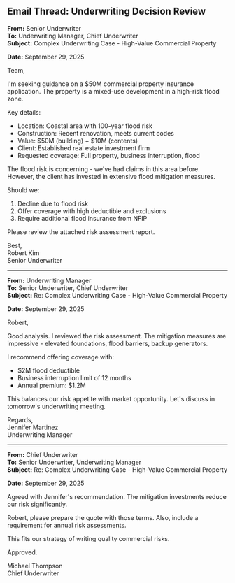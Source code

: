 ## Email Thread: Underwriting Decision Review

**From:** Senior Underwriter  
**To:** Underwriting Manager, Chief Underwriter  
**Subject:** Complex Underwriting Case - High-Value Commercial Property  

**Date:** September 29, 2025  

Team,  

I'm seeking guidance on a $50M commercial property insurance application. The property is a mixed-use development in a high-risk flood zone.  

Key details:  
- Location: Coastal area with 100-year flood risk  
- Construction: Recent renovation, meets current codes  
- Value: $50M (building) + $10M (contents)  
- Client: Established real estate investment firm  
- Requested coverage: Full property, business interruption, flood  

The flood risk is concerning - we've had claims in this area before. However, the client has invested in extensive flood mitigation measures.  

Should we:  
1. Decline due to flood risk  
2. Offer coverage with high deductible and exclusions  
3. Require additional flood insurance from NFIP  

Please review the attached risk assessment report.  

Best,  
Robert Kim  
Senior Underwriter  

---  

**From:** Underwriting Manager  
**To:** Senior Underwriter, Chief Underwriter  
**Subject:** Re: Complex Underwriting Case - High-Value Commercial Property  

**Date:** September 29, 2025  

Robert,  

Good analysis. I reviewed the risk assessment. The mitigation measures are impressive - elevated foundations, flood barriers, backup generators.  

I recommend offering coverage with:  
- $2M flood deductible  
- Business interruption limit of 12 months  
- Annual premium: $1.2M  

This balances our risk appetite with market opportunity. Let's discuss in tomorrow's underwriting meeting.  

Regards,  
Jennifer Martinez  
Underwriting Manager  

---  

**From:** Chief Underwriter  
**To:** Senior Underwriter, Underwriting Manager  
**Subject:** Re: Complex Underwriting Case - High-Value Commercial Property  

**Date:** September 29, 2025  

Agreed with Jennifer's recommendation. The mitigation investments reduce our risk significantly.  

Robert, please prepare the quote with those terms. Also, include a requirement for annual risk assessments.  

This fits our strategy of writing quality commercial risks.  

Approved.  

Michael Thompson  
Chief Underwriter